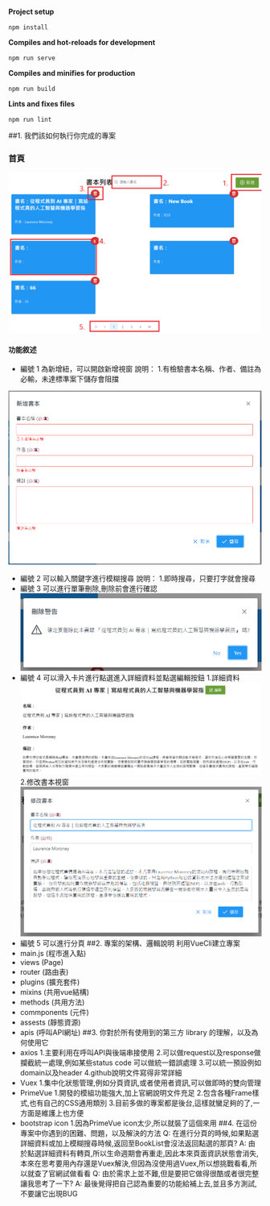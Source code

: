 **Project setup**
```
npm install
```

**Compiles and hot-reloads for development**
```
npm run serve
```

**Compiles and minifies for production**
```
npm run build
```

**Lints and fixes files**
```
npm run lint
```

##1. 我們該如何執行你完成的專案
### 首頁
![markdown](https://github.com/a35506322/unnotech-frontend-recruit/blob/master/src/assets/%E8%AA%AA%E6%98%8E/%E9%A6%96%E9%A0%81.png?raw=true)
#### 功能敘述
+ 編號 1 為新增紐，可以開啟新增視窗
說明：
1.有檢驗書本名稱、作者、備註為必輸，未達標準案下儲存會阻擋

![](https://github.com/a35506322/unnotech-frontend-recruit/blob/master/src/assets/%E8%AA%AA%E6%98%8E/%E6%96%B0%E5%A2%9E.PNG?raw=true)
+ 編號 2 可以輸入關鍵字進行模糊搜尋
說明：
1.即時搜尋，只要打字就會搜尋
+ 編號 3 可以進行單筆刪除,刪除前會進行確認
![](https://github.com/a35506322/unnotech-frontend-recruit/blob/master/src/assets/%E8%AA%AA%E6%98%8E/%E5%88%AA%E9%99%A4.PNG?raw=true)
+ 編號 4 可以滑入卡片進行點選進入詳細資料並點選編輯按鈕
1.詳細資料
![](https://github.com/a35506322/unnotech-frontend-recruit/blob/master/src/assets/%E8%AA%AA%E6%98%8E/%E8%A9%B3%E7%B4%B0%E8%B3%87%E6%96%99.PNG?raw=true)
2.修改書本視窗
![](https://github.com/a35506322/unnotech-frontend-recruit/blob/master/src/assets/%E8%AA%AA%E6%98%8E/%E4%BF%AE%E6%94%B9.PNG?raw=true)
+ 編號 5 可以進行分頁
##2. 專案的架構、邏輯說明
利用VueCli建立專案
+ main.js	(程市進入點)
+ views	(Page)
+ router	(路由表)
+ plugins	(擴充套件)
+ mixins	(共用vue結構)
+ methods	(共用方法)
+ commponents	(元件)
+ assests	(靜態資源)
+ apis	(呼叫API網址)
##3. 你對於所有使用到的第三方 library 的理解，以及為何使用它
+ axios
1.主要利用在呼叫API與後端串接使用
2.可以做request以及response做攔截統一處理,例如某些status code 可以做統一錯誤處理
3.可以統一預設例如domain以及header
4.github說明文件寫得非常詳細
+ Vuex
1.集中化狀態管理,例如分頁資訊,或者使用者資訊,可以做即時的雙向管理
+ PrimeVue
1.開發的模組功能強大,加上官網說明文件充足
2.包含各種Frame樣式,也有自己的CSS通用類別
3.目前多做的專案都是後台,這樣就蠻足夠的了,一方面是維護上也方便
+ bootstrap icon
1.因為PrimeVue icon太少,所以就裝了這個來用
##4. 在這份專案中你遇到的困難、問題，以及解決的方法
Q: 在進行分頁的時候,如果點選詳細資料或加上模糊搜尋時候,返回至BookList會沒法返回點選的那頁?
A: 由於點選詳細資料有轉頁,所以生命週期會再重走,因此本來頁面資訊狀態會消失,本來在思考要用內存還是Vuex解決,但因為沒使用過Vuex,所以想挑戰看看,所以就查了官網試做看看
Q: 由於需求上並不難,但是要把它做得很酷或者很完整讓我思考了一下?
A: 最後覺得把自己認為重要的功能給補上去,並且多方測試,不要讓它出現BUG